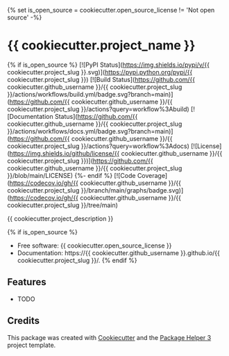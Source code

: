 {% set is_open_source = cookiecutter.open_source_license != 'Not open source' -%}
# {{ cookiecutter.project_name }}

{% if is_open_source %}
[![PyPI Status](https://img.shields.io/pypi/v/{{ cookiecutter.project_slug }}.svg)](https://pypi.python.org/pypi/{{ cookiecutter.project_slug }})
[![Build Status](https://github.com/{{ cookiecutter.github_username }}/{{ cookiecutter.project_slug }}/actions/workflows/build.yml/badge.svg?branch=main)](https://github.com/{{ cookiecutter.github_username }}/{{ cookiecutter.project_slug }}/actions?query=workflow%3Abuild)
[![Documentation Status](https://github.com/{{ cookiecutter.github_username }}/{{ cookiecutter.project_slug }}/actions/workflows/docs.yml/badge.svg?branch=main)](https://github.com/{{ cookiecutter.github_username }}/{{ cookiecutter.project_slug }}/actions?query=workflow%3Adocs)
[![License](https://img.shields.io/github/license/{{ cookiecutter.github_username }}/{{ cookiecutter.project_slug }})](https://github.com/{{ cookiecutter.github_username }}/{{ cookiecutter.project_slug }}/blob/main/LICENSE)
{%- endif %}
[![Code Coverage](https://codecov.io/gh/{{ cookiecutter.github_username }}/{{ cookiecutter.project_slug }}/branch/main/graphs/badge.svg)](https://codecov.io/gh/{{ cookiecutter.github_username }}/{{ cookiecutter.project_slug }}/tree/main)

{{ cookiecutter.project_description }}

{% if is_open_source %}
- Free software: {{ cookiecutter.open_source_license }}
- Documentation: https://{{ cookiecutter.github_username }}.github.io/{{ cookiecutter.project_slug }}/.
{% endif %}

## Features

- TODO

## Credits

This package was created with [Cookiecutter][CC] and the [Package Helper 3][PH3] project template.

[CC]: https://github.com/audreyr/cookiecutter
[PH3]: https://balouf.github.io/package-helper-3/
